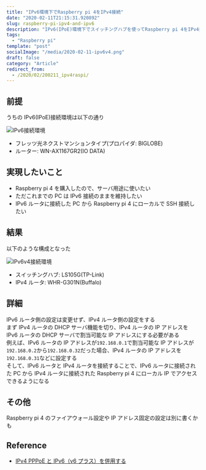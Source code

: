 ```yaml
---
title: "IPv6環境下でRaspberry pi 4をIPv4接続"
date: "2020-02-11T21:15:31.920892"
slug: raspberry-pi-ipv4-and-ipv6
description: "IPv6(IPoE)環境下でスイッチングハブを使ってRaspberry pi 4をIPv4接続し、外部からIPアドレスで接続できるようにする"
tags:
  - "Raspberry pi"
template: "post"
socialImage: "/media/2020-02-11-ipv6v4.png"
draft: false
category: "Article"
redirect_from:
  - /2020/02/200211_ipv4raspi/
---
```


## 前提

うちの IPv6(IPoE)接続環境は以下の通り

![IPv6接続環境](/media/2020-02-11-ipv6.png)

- フレッツ光ネクストマンションタイプ(プロパイダ: BIGLOBE)
- ルーター: WN-AX1167GR2(IO DATA)

## 実現したいこと

- Raspberry pi 4 を購入したので、サーバ用途に使いたい
- ただこれまでの PC は IPv6 接続のままを維持したい
- IPv6 ルータに接続した PC から Raspberry pi 4 にローカルで SSH 接続したい

## 結果

以下のような構成となった

![IPv6v4接続環境](/media/2020-02-11-ipv6v4.png)

- スイッチングハブ: LS105G(TP-Link)
- IPv4 ルータ: WHR-G301N(Buffalo)

## 詳細

IPv6 ルータ側の設定は変更せず、IPv4 ルータ側の設定をする  
まず IPv4 ルータの DHCP サーバ機能を切り、IPv4 ルータの IP アドレスを IPv6 ルータの DHCP サーバで割当可能な IP アドレスにする必要がある  
例えば、IPv6 ルータの IP アドレスが`192.168.0.1`で割当可能な IP アドレスが`192.168.0.2`から`192.168.0.32`だった場合、IPv4 ルータの IP アドレスを`192.168.0.31`などに設定する  
そして、IPv6 ルータと IPv4 ルータを接続することで、IPv6 ルータに接続された PC から IPv4 ルータに接続された Raspberry pi 4 にローカル IP でアクセスできるようになる

## その他

Raspberry pi 4 のファイアウォール設定や IP アドレス固定の設定は別に書くかも

## Reference

- [IPv4 PPPoE と IPv6（v6 プラス）を併用する](https://oyamadenshi.com/ipv6-ipv4/)
